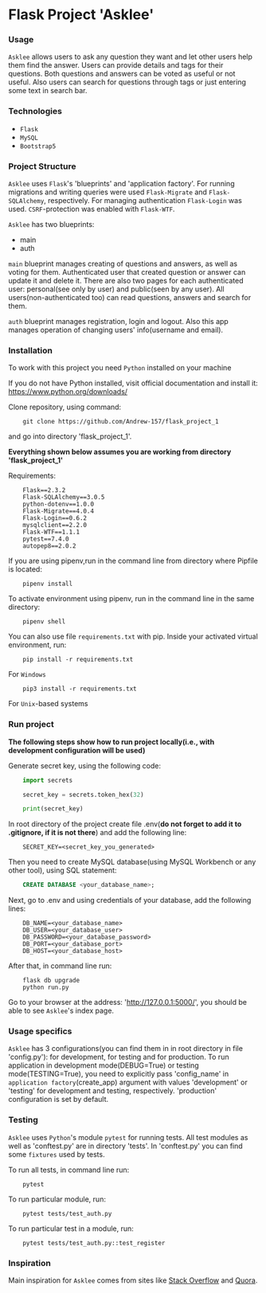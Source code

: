 # Flask Project 'Asklee'

### Usage

`Asklee` allows users to ask any question they want and let other users help them find the answer. Users can provide details and tags for their questions. Both questions and answers can be voted as useful or not useful. Also users can search for questions through tags or just entering some text in search bar.

### Technologies

* `Flask`
* `MySQL`
* `Bootstrap5`

### Project Structure

`Asklee` uses `Flask`'s 'blueprints' and 'application factory'. For running migrations and writing queries were used `Flask-Migrate` and `Flask-SQLAlchemy`, respectively. For managing authentication `Flask-Login` was used. `CSRF`-protection was enabled with `Flask-WTF`.

`Asklee` has two blueprints:
* main
* auth

`main` blueprint manages creating of questions and answers, as well as voting for them. Authenticated user that created question or answer can update it and delete it. There are also two pages for each authenticated user: personal(see only by user) and public(seen by any user). All users(non-authenticated too) can read questions, answers and search for them.

`auth` blueprint manages registration, login and logout. Also this app manages operation of changing
users' info(username and email).

### Installation

To work with this project you need `Python` installed on your machine

If you do not have Python installed, visit official documentation and install it: https://www.python.org/downloads/

Clone repository, using command:
```
    git clone https://github.com/Andrew-157/flask_project_1
```
and go into directory 'flask_project_1'.

**Everything shown below assumes you are working from directory 'flask_project_1'**

Requirements:
```
    Flask==2.3.2
    Flask-SQLAlchemy==3.0.5
    python-dotenv==1.0.0
    Flask-Migrate==4.0.4
    Flask-Login==0.6.2
    mysqlclient==2.2.0
    Flask-WTF==1.1.1
    pytest==7.4.0
    autopep8==2.0.2
```

If you are using pipenv,run in the command line from directory where Pipfile is located:
```
    pipenv install
```

To activate environment using pipenv, run in the command line in the same directory:
```
    pipenv shell
```

You can also use file `requirements.txt` with pip.
Inside your activated virtual environment, run:
```
    pip install -r requirements.txt
```
For `Windows`
```
    pip3 install -r requirements.txt
```
For `Unix`-based systems

### Run project

**The following steps show how to run project locally(i.e., with development configuration will be used)**

Generate secret key, using the following code:
```python
    import secrets

    secret_key = secrets.token_hex(32)

    print(secret_key)
```

In root directory of the project create file .env(**do not forget to add it to .gitignore, if it is not there**) and add the following line:
```
    SECRET_KEY=<secret_key_you_generated>
```

Then you need to create MySQL database(using MySQL Workbench or any other tool), using SQL statement:
```SQL
    CREATE DATABASE <your_database_name>;
```

Next, go to .env and using credentials of your database, add the following lines:
```
    DB_NAME=<your_database_name>
    DB_USER=<your_database_user>
    DB_PASSWORD=<your_database_password>
    DB_PORT=<your_database_port>
    DB_HOST=<your_database_host>
```

After that, in command line run:
```
    flask db upgrade
    python run.py
```

Go to your browser at the address: 'http://127.0.0.1:5000/', you should be able to see `Asklee`'s index page.

### Usage specifics

`Asklee` has 3 configurations(you can find them in in root directory in file 'config.py'): for development,
for testing and for production. To run application in development mode(DEBUG=True) or testing mode(TESTING=True), you need to explicitly pass 'config_name' in `application factory`(create_app) argument with values 'development' or 'testing' for development and testing, respectively. 'production' configuration
is set by default.

### Testing

`Asklee` uses `Python`'s module `pytest` for running tests. All test modules as well as 'conftest.py' are
in directory 'tests'. In 'conftest.py' you can find some `fixtures` used by tests.

To run all tests, in command line run:
```
    pytest
```

To run particular module, run:
```
    pytest tests/test_auth.py
```

To run particular test in a module, run:
```
    pytest tests/test_auth.py::test_register 
``` 

### Inspiration

Main inspiration for `Asklee` comes from sites like [Stack Overflow](https://stackoverflow.com/)
and [Quora](https://www.quora.com/). 